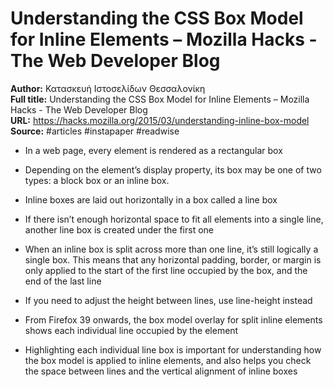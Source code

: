 # Understanding the CSS Box Model for Inline Elements – Mozilla Hacks - The Web Developer Blog

**Author:** Κατασκευή Ιστοσελίδων Θεσσαλονίκη  
**Full title:** Understanding the CSS Box Model for Inline Elements – Mozilla Hacks - The Web Developer Blog  
**URL:** https://hacks.mozilla.org/2015/03/understanding-inline-box-model  
**Source:** #articles #instapaper #readwise

- In a web page, every element is rendered as a rectangular box 
   
- Depending on the element’s display property, its box may be one of two types: a block box or an inline box. 
   
- Inline boxes are laid out horizontally in a box called a line box 
   
- If there isn’t enough horizontal space to fit all elements into a single line, another line box is created under the first one 
   
- When an inline box is split across more than one line, it’s still logically a single box. This means that any horizontal padding, border, or margin is only applied to the start of the first line occupied by the box, and the end of the last line 
   
- If you need to adjust the height between lines, use line-height instead 
   
- From Firefox 39 onwards, the box model overlay for split inline elements shows each individual line occupied by the element 
   
- Highlighting each individual line box is important for understanding how the box model is applied to inline elements, and also helps you check the space between lines and the vertical alignment of inline boxes 
   
